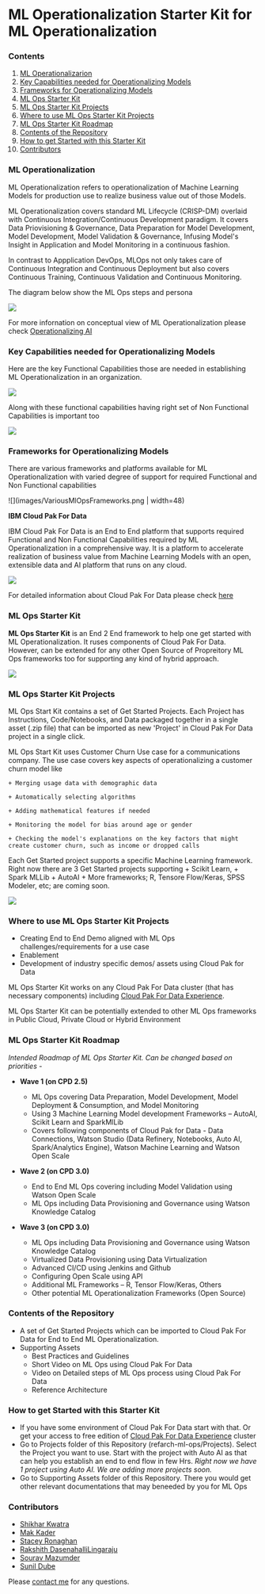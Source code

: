# ML Operationalization Starter Kit for ML Operationalization



### Contents

1. [ML Operationalizarion](#ml-ops-intro)
2. [Key Capabilities needed for Operationalizing Models](#ml-ops-capabilities)
3. [Frameworks for Operationalizing Models](#ml-ops-cpd-intro)
4. [ML Ops Starter Kit](#ml-ops-starter-kit)
5. [ML Ops Starter Kit Projects](#ml-ops-sk-projects)
6. [Where to use ML Ops Starter Kit Projects](#ml-ops-sk-projects-usage)
7. [ML Ops Starter Kit Roadmap](#ml-ops-sk-roadmap)
8. [Contents of the Repository](#ml-ops-repo-contents)
9. [How to get Started with this Starter Kit](#ml-ops-get-started)
10. [Contributors](#ml-ops-contributors)



### ML Operationalization<a class="anchor" id="ml-ops-intro">
    
ML Operationalization refers to operationalization of Machine Learning Models for production use to realize business value out of those Models. 

ML Operationalization covers standard ML Lifecycle (CRISP-DM) overlaid with Continuous Integration/Continuous Development paradigm. It covers Data Priovisioning & Governance, Data Preparation for Model Development, Model Development, Model Validation & Governance, Infusing Model's Insight in Application and Model Monitoring in a continuous fashion.

In contrast to Appplication DevOps, MLOps not only takes care of Continuous Integration and Continuous Deployment but also covers Continuous Training, Continuous Validation and Continuous Monitoring.

The diagram below show the ML Ops steps and persona

![](images/MLOpsArch0.5.png)

For more infornation on conceptual view of ML Operationalization please check [Operationalizing AI](https://ibm.co/AI-Ops)

### Key Capabilities needed for Operationalizing Models<a class="anchor" id="ml-ops-capabilities">

Here are the key Functional Capabilities those are needed in establishing ML Operationalization in an organization.

![](images/MLOpsKeyCapabilities-0.2.png)


Along with these functional capabilities having right set of Non Functional Capabilities is important too


![](images/NFRForMLOps.png)


### Frameworks for Operationalizing Models<a class="anchor" id="ml-ops-cpd-intro">
    

There are various frameworks and platforms available for ML Operationalization with varied degree of support for required Functional and Non Functional capabilities


![](images/VariousMlOpsFrameworks.png | width=48)




**IBM Cloud Pak For Data** 

IBM Cloud Pak For Data is an End to End platform that supports required Functional and Non Functional Capabilities required by ML Operationalization in a comprehensive way. It is a platform to accelerate realization of business value from Machine Learning Models with an open, extensible data and AI platform that runs on any cloud.

![](images/CPDTotal-0.2.png)

For detailed information about Cloud Pak For Data please check [here](https://www.ibm.com/products/cloud-pak-for-data)



### ML Ops Starter Kit<a class="anchor" id="ml-ops-starter-kit">

**ML Ops Starter Kit** is an End 2 End framework to help one get started with ML Operationalization. It ruses components of Cloud Pak For Data. However, can be extended for any other Open Source of Propreitory ML Ops frameworks too for supporting any kind of hybrid approach.


![](images/MlOpsStarterKit4.png)



### ML Ops Starter Kit Projects<a class="anchor" id="ml-ops-sk-projects">

ML Ops Start Kit contains a set of Get Started Projects. Each Project has Instructions, Code/Notebooks, and Data packaged together in a single asset (.zip file) that can be imported as new 'Project' in Cloud Pak For Data project in a single click.

ML Ops Start Kit uses Customer Churn Use case for a communications company. The use case covers key aspects of operationalizing a customer churn model like

    + Merging usage data with demographic data

    + Automatically selecting algorithms

    + Adding mathematical features if needed

    + Monitoring the model for bias around age or gender

    + Checking the model's explanations on the key factors that might create customer churn, such as income or dropped calls


Each Get Started project supports a specific Machine Learning framework. Right now there are 3 Get Started projects supporting
    + Scikit Learn, 
    + Spark MLLib 
    + AutoAI
    + More frameworks; R, Tensore Flow/Keras, SPSS Modeler, etc; are coming soon.

![](images/MlOpsFrameworks5.png)



### Where to use ML Ops Starter Kit Projects<a class="anchor" id="ml-ops-sk-projects-usage">

+ Creating End to End Demo aligned with ML Ops challenges/requirements for a use case
+ Enablement
+ Development of industry specific demos/ assets using Cloud Pak for Data

ML Ops Starter Kit works on any Cloud Pak For Data cluster (that has necessary components) including [Cloud Pak For Data Experience](https://www.ibm.com/cloud/paks/experiences/cloud-pak-for-data). 

ML Ops Starter Kit can be potentially extended to other ML Ops frameworks in Public Cloud, Private Cloud or Hybrid Environment



### ML Ops Starter Kit Roadmap<a class="anchor" id="ml-ops-sk-roadmap">

*Intended Roadmap of ML Ops Starter Kit. Can be changed based on priorities -*

+ **Wave 1 (on CPD 2.5)**  
    + ML Ops covering Data Preparation, Model Development, Model Deployment & Consumption, and  Model Monitoring
    + Using 3 Machine Learning Model development Frameworks – AutoAI, Scikit Learn and SparkMlLib
    + Covers following components of Cloud Pak for Data - Data Connections, Watson Studio (Data Refinery, Notebooks, Auto AI, Spark/Analytics Engine), Watson Machine Learning and Watson Open Scale

+ **Wave 2 (on CPD 3.0)**  
    + End to End ML Ops covering including Model Validation using Watson Open Scale
    + ML Ops including Data Provisioning and Governance using Watson Knowledge Catalog

+ **Wave 3 (on CPD 3.0)**  
    + ML Ops including Data Provisioning and Governance using Watson Knowledge Catalog 
    + Virtualized Data Provisioning using Data Virtualization
    + Advanced CI/CD using Jenkins and Github
    + Configuring Open Scale using API
    + Additional ML Frameworks – R, Tensor Flow/Keras, Others
    + Other potential ML Operationalization Frameworks (Open Source)

### Contents of the Repository<a class="anchor" id="ml-ops-repo-contents">

+ A set of Get Started Projects which can be imported to Cloud Pak For Data for End to End ML Operationalization. 
+ Supporting Assets
    + Best Practices and Guidelines
    + Short Video on ML Ops using Cloud Pak For Data
    + Video on Detailed steps of ML Ops process using Cloud Pak For Data
    + Reference Architecture

### How to get Started with this Starter Kit<a class="anchor" id="ml-ops-get-started">
    
+ If you have some environment of Cloud Pak For Data start with that. Or get your access to free edition of [Cloud Pak For Data Experience](https://www.ibm.com/cloud/paks/experiences/cloud-pak-for-data) cluster
+ Go to Projects folder of this Repository (refarch-ml-ops/Projects). Select the Project you want to use. Start with the project with Auto AI as that can help you establish an end to end flow in few Hrs. *Right now we have 1 project using Auto AI. We are adding more projects soon.*
+ Go to Supporting Assets folder of this Repository. There you would get other relevant documentations that may beneeded by you for ML Ops


### Contributors<a class="anchor" id="ml-ops-contributors">
    
+ [Shikhar Kwatra](https://www.linkedin.com/in/shikharkwatra/)
+ [Mak Kader](https://www.linkedin.com/in/makkader/)
+ [Stacey Ronaghan](https://www.linkedin.com/in/staceyronaghan/)
+ [Rakshith DasenahalliLingaraju](https://www.linkedin.com/in/rakshith-dasenahallilingaraju-600639100/)
+ [Sourav Mazumder](https://www.linkedin.com/in/souravmazumder/)
+ [Sunil Dube](https://www.linkedin.com/in/sunil-dube-b861861/)

Please [contact me](mailto:smazumder@us.ibm.com) for any questions.
